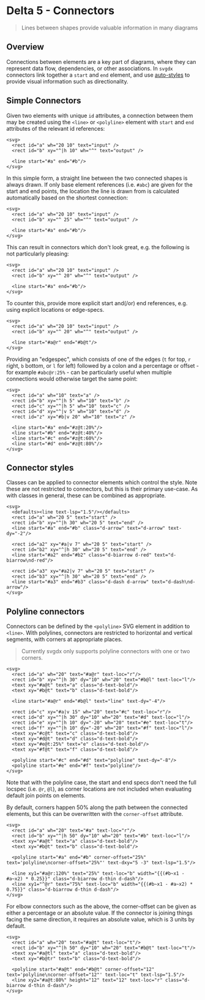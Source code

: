# Delta 5 - Connectors

> Lines between shapes provide valuable information in many diagrams

## Overview

Connections between elements are a key part of diagrams, where they can represent data flow, dependencies, or other associations. In `svgdx` connectors link together a `start` and `end` element, and use [auto-styles](./auto_styles.md) to provide visual information such as directionality.

## Simple Connectors

Given two elements with unique `id` attributes, a connection between them may be created using the `<line>` or `<polyline>` element with `start` and `end` attributes of the relevant id references:

```svgdx-xml-inline
<svg>
  <rect id="a" wh="20 10" text="input" />
  <rect id="b" xy="^|h 10" wh="^" text="output" />

  <line start="#a" end="#b"/>
</svg>
```

In this simple form, a straight line between the two connected shapes is always drawn.
If only base element references (i.e. `#abc`) are given for the start and end points, the location the line is drawn from is calculated automatically based on the shortest connection:

```svgdx-xml-inline
<svg>
  <rect id="a" wh="20 10" text="input" />
  <rect id="b" xy="^ 25" wh="^" text="output" />

  <line start="#a" end="#b"/>
</svg>
```

This can result in connectors which don't look great, e.g. the following is not particularly pleasing:

```svgdx-xml-inline
<svg>
  <rect id="a" wh="20 10" text="input" />
  <rect id="b" xy="^ 20" wh="^" text="output" />

  <line start="#a" end="#b"/>
</svg>
```

To counter this, provide more explicit start and(/or) end references, e.g. using explicit locations or edge-specs.

```svgdx-xml-inline
<svg>
  <rect id="a" wh="20 10" text="input" />
  <rect id="b" xy="^ 20" wh="^" text="output" />

  <line start="#a@r" end="#b@t"/>
</svg>
```

Providing an "edgespec", which consists of one of the edges (`t` for top, `r` right, `b` bottom, or `l` for left) followed by a colon and a percentage or offset - for example `#abc@r:25%` - can be particularly useful when multiple connections would otherwise target the same point:

```svgdx-xml-inline
<svg>
  <rect id="a" wh="10" text="a" />
  <rect id="b" xy="^|h 5" wh="10" text="b" />
  <rect id="c" xy="^|h 5" wh="10" text="c" />
  <rect id="d" xy="^|v 5" wh="10" text="d" />
  <rect id="z" xy="#b|v 20" wh="10" text="z" />

  <line start="#a" end="#z@t:20%"/>
  <line start="#b" end="#z@t:40%"/>
  <line start="#c" end="#z@t:60%"/>
  <line start="#d" end="#z@t:80%"/>
</svg>
```

## Connector styles

Classes can be applied to connector elements which control the style. Note these are not restricted to connectors,
but this is their primary use-case. As with classes in general, these can be combined as appropriate.

```svgdx
<svg>
  <defaults><line text-lsp="1.5"/></defaults>
  <rect id="a" wh="20 5" text="start" />
  <rect id="b" xy="^|h 30" wh="20 5" text="end" />
  <line start="#a" end="#b" class="d-arrow" text="d-arrow" text-dy="-2"/>

  <rect id="a2" xy="#a|v 7" wh="20 5" text="start" />
  <rect id="b2" xy="^|h 30" wh="20 5" text="end" />
  <line start="#a2" end="#b2" class="d-biarrow d-red" text="d-biarrow\nd-red"/>

  <rect id="a3" xy="#a2|v 7" wh="20 5" text="start" />
  <rect id="b3" xy="^|h 30" wh="20 5" text="end" />
  <line start="#a3" end="#b3" class="d-dash d-arrow" text="d-dash\nd-arrow"/>
</svg>
```

## Polyline connectors

Connectors can be defined by the `<polyline>` SVG element in addition to `<line>`.
With polylines, connectors are restricted to horizontal and vertical segments, with corners at appropriate places.

> Currently svgdx only supports polyline connectors with one or two corners.

```svgdx
<svg>
  <rect id="a" wh="20" text="#a@r" text-loc="r"/>
  <rect id="b" xy="^|h 30" dy="10" wh="20" text="#b@l" text-loc="l"/>
  <text xy="#a@t" text="a" class="d-text-bold"/>
  <text xy="#b@t" text="b" class="d-text-bold"/>

  <line start="#a@r" end="#b@l" text="line" text-dy="-4"/>

  <rect id="c" xy="#a|v 15" wh="20" text="#c" text-loc="r"/>
  <rect id="d" xy="^|h 30" dy="10" wh="20" text="#d" text-loc="l"/>
  <rect id="e" xy="^|h 10" dy="-20" wh="20" text="#e" text-loc="t"/>
  <rect id="f" xy="^|h 10" dy="-20" wh="20" text="#f" text-loc="l"/>
  <text xy="#c@t" text="c" class="d-text-bold"/>
  <text xy="#d@t" text="d" class="d-text-bold"/>
  <text xy="#e@t:25%" text="e" class="d-text-bold"/>
  <text xy="#f@t" text="f" class="d-text-bold"/>

  <polyline start="#c" end="#d" text="polyline" text-dy="-8"/>
  <polyline start="#e" end="#f" text="polyline"/>
</svg>
```

Note that with the polyline case, the start and end specs don't need the full locspec (i.e. `@r`, `@l`), as corner
locations are not included when evaluating default join points on elements.

By default, corners happen 50% along the path between the connected elements,
but this can be overwritten with the `corner-offset` attribute.

```svgdx
<svg>
  <rect id="a" wh="20" text="#a" text-loc="r"/>
  <rect id="b" xy="^|h 50" dy="10" wh="20" text="#b" text-loc="l"/>
  <text xy="#a@t" text="a" class="d-text-bold"/>
  <text xy="#b@t" text="b" class="d-text-bold"/>

  <polyline start="#a" end="#b" corner-offset="25%" text='polyline\ncorner-offset="25%"' text-dxy="5 -3" text-lsp="1.5"/>

  <line xy1="#a@r:120%" text="25%" text-loc="b" width="{{(#b~x1 - #a~x2) * 0.25}}" class="d-biarrow d-thin d-dash"/>
  <line xy1="^@r" text="75%" text-loc="b" width="{{(#b~x1 - #a~x2) * 0.75}}" class="d-biarrow d-thin d-dash"/>
</svg>
```

For elbow connectors such as the above, the corner-offset can be given as either a percentage or an absolute value.
If the connector is joining things facing the same direction, it requires an absolute value, which is 3 units by default.

```svgdx
<svg>
  <rect id="a" wh="20" text="#a@t" text-loc="t"/>
  <rect id="b" xy="^|h 50" dy="10" wh="20" text="#b@t" text-loc="t"/>
  <text xy="#a@tl" text="a" class="d-text-bold"/>
  <text xy="#b@tr" text="b" class="d-text-bold"/>

  <polyline start="#a@t" end="#b@t" corner-offset="12" text='polyline\ncorner-offset="12"' text-loc="t" text-lsp="1.5"/>
  <line xy2="#a@t:80%" height="12" text="12" text-loc="r" class="d-biarrow d-thin d-dash"/>
</svg>
```
